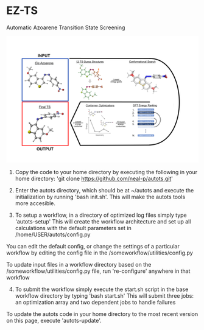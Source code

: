 # EZ-TS
Automatic Azoarene Transition State Screening

![autots-workflow](autots-workflow.png)


1. Copy the code to your home directory by executing the following in your home directory:
'git clone https://github.com/neal-p/autots.git'

2. Enter the autots directory, which should be at ~/autots and execute the initialization by running 'bash init.sh'. This will make the autots tools more accesible. 

3. To setup a workflow, in a directory of optimized log files simply type 'autots-setup'
This will create the workflow architecture and set up all calculations with the default parameters set in /home/USER/autots/config.py

You can edit the default config, 
or change the settings of a particular workflow by editing the config file in the /someworkflow/utilities/config.py

To update input files in a workflow directory based on the /someworkflow/utilities/config.py file, run 're-configure' anywhere in that workflow

4. To submit the workflow simply execute the start.sh script in the base workflow directory by typing 'bash start.sh'
This will submit three jobs: an optimization array and two dependent jobs to handle failures

To update the autots code in your home directory to the most recent version on this page, execute 'autots-update'.
